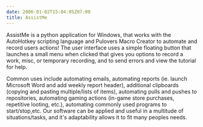 ```yaml
---
date: 2006-01-02T15:04:05Z07:00
title: AssistMe
---
```

AssistMe is a python application for Windows, that works with the
AutoHotkey scripting language and Pulovers Macro Creator to automate and record
users actions! The user interface uses a simple floating button that
launches a small menu when clicked that gives you options to record a work, misc,
or temporary recording, and to send errors and view the tutorial for help.

<!--more-->
Common uses include automating emails,  automating reports (ie. launch
Microsoft Word and add weekly report header), additional clipboards (copying and
pasting multiple/lists of items), automating pulls and pushes to repositories,
automating gaming actions (in-game store purchases, repetitive looting, etc.),
automating commonly used programs to start/stop,etc. Our software can be applied
and useful in a multitude of situations/tasks, and it's adaptability allows it
to fit many peoples needs.     
